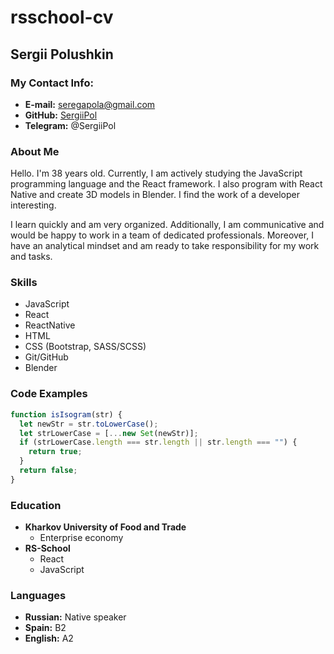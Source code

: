 # rsschool-cv

## Sergii Polushkin

### My Contact Info:

- **E-mail:** [seregapola@gmail.com](mailto:seregapola@gmail.com)
- **GitHub:** [SergiiPol](https://github.com/SergiiPol)
- **Telegram:** @SergiiPol

### About Me

Hello. I'm 38 years old. Currently, I am actively studying the JavaScript programming language and the React framework.
I also program with React Native and create 3D models in Blender. I find the work of a developer interesting.

I learn quickly and am very organized. Additionally, I am communicative and would be happy to work
in a team of dedicated professionals. Moreover, I have an analytical mindset and am ready to take 
responsibility for my work and tasks.

### Skills

- JavaScript
- React
- ReactNative
- HTML
- CSS (Bootstrap, SASS/SCSS)
- Git/GitHub
- Blender

### Code Examples

```javascript
function isIsogram(str) {
  let newStr = str.toLowerCase();
  let strLowerCase = [...new Set(newStr)];
  if (strLowerCase.length === str.length || str.length === "") {
    return true;
  }
  return false;
}
```

### Education

- **Kharkov University of Food and Trade**
  - Enterprise economy
- **RS-School**
  - React
  - JavaScript

### Languages

- **Russian:** Native speaker
- **Spain:** B2
- **English:** A2
